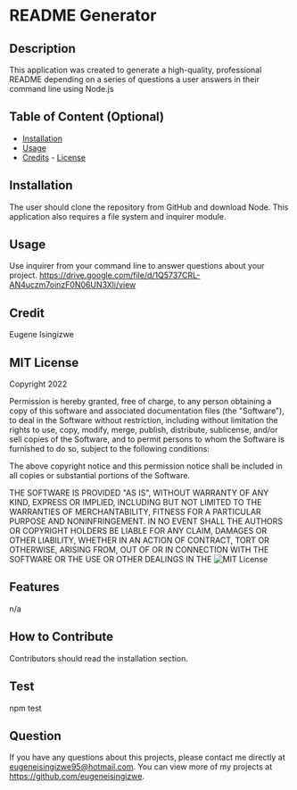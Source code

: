 # README Generator

  ## Description 
  This application was created to generate a high-quality, professional README depending on a series of questions a user answers in their command line using Node.js

  ## Table of Content (Optional)
   - [Installation](#Installation)
   - [Usage](#Usage)
   - [Credits](#Credits)
    - [License](#License)

   ## Installation
  The user should clone the repository from GitHub and download Node. This application also requires a file system and inquirer module.

  ## Usage 
  Use inquirer from your command line to answer questions about your project.
  https://drive.google.com/file/d/1Q5737CRL-AN4uczm7oinzF0N06UN3Xli/view
  
  ## Credit
  Eugene Isingizwe
  
  
## MIT License 
Copyright 2022

Permission is hereby granted, free of charge, to any person obtaining a copy
of this software and associated documentation files (the "Software"), to deal
in the Software without restriction, including without limitation the rights
to use, copy, modify, merge, publish, distribute, sublicense, and/or sell
copies of the Software, and to permit persons to whom the Software is
furnished to do so, subject to the following conditions:

The above copyright notice and this permission notice shall be included in all
copies or substantial portions of the Software.

THE SOFTWARE IS PROVIDED "AS IS", WITHOUT WARRANTY OF ANY KIND, EXPRESS OR
IMPLIED, INCLUDING BUT NOT LIMITED TO THE WARRANTIES OF MERCHANTABILITY,
FITNESS FOR A PARTICULAR PURPOSE AND NONINFRINGEMENT. IN NO EVENT SHALL THE
AUTHORS OR COPYRIGHT HOLDERS BE LIABLE FOR ANY CLAIM, DAMAGES OR OTHER
LIABILITY, WHETHER IN AN ACTION OF CONTRACT, TORT OR OTHERWISE, ARISING FROM,
OUT OF OR IN CONNECTION WITH THE SOFTWARE OR THE USE OR OTHER DEALINGS IN THE
   ![MIT License](https://img.shields.io/badge/license-MIT-orange.png)

  ## Features
  n/a

  ## How to Contribute
  Contributors should read the installation section.

  ## Test
 npm test

  ## Question 
 If you have any questions about this projects, please contact me directly at eugeneisingizwe95@hotmail.com. You can view more of my projects at https://github.com/eugeneisingizwe.
